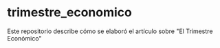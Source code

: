 # trimestre_economico
Este repositorio describe cómo se elaboró el artículo sobre "El Trimestre Económico"
